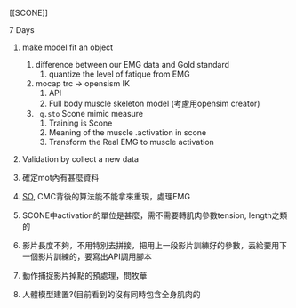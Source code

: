 [[SCONE]]

7 Days
1. make model fit an object
	1. difference between our EMG data and Gold standard
		1. quantize the level of fatique from EMG
	2. mocap trc -> opensism IK 
		1. API
		2. Full body muscle skeleton model (考慮用opensim creator)
	3. `_q.sto` Scone mimic measure
		1. Training is Scone
		2. Meaning of the muscle .activation in scone
		3. Transform the Real EMG to muscle activation
2. Validation by collect a new data


1. 確定mot內有甚麼資料
2. [SO](https://opensimconfluence.atlassian.net/wiki/spaces/OpenSim/pages/53085189/Working+with+Static+Optimization), CMC背後的算法能不能拿來重現，處理EMG
3. SCONE中activation的單位是甚麼，需不需要轉肌肉參數tension, length之類的
4. 影片長度不夠，不用特別去拼接，把用上一段影片訓練好的參數，丟給要用下一個影片訓練的，要寫出API調用腳本
5. 動作捕捉影片掉點的預處理，問牧華
6. 人體模型建置?(目前看到的沒有同時包含全身肌肉的
